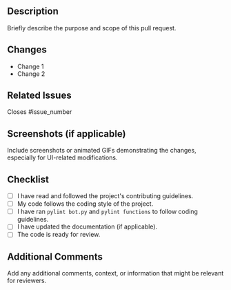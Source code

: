## Description

Briefly describe the purpose and scope of this pull request.

## Changes

- Change 1
- Change 2

## Related Issues

Closes #issue_number

## Screenshots (if applicable)

Include screenshots or animated GIFs demonstrating the changes, especially for UI-related modifications.

## Checklist

- [ ] I have read and followed the project's contributing guidelines.
- [ ] My code follows the coding style of the project.
- [ ] I have ran `pylint bot.py` and `pylint functions` to follow coding guidelines.
- [ ] I have updated the documentation (if applicable).
- [ ] The code is ready for review.

## Additional Comments

Add any additional comments, context, or information that might be relevant for reviewers.

